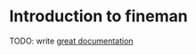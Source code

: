 # Introduction to fineman

TODO: write [great documentation](http://jacobian.org/writing/what-to-write/)
